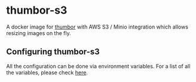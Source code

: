 # thumbor-s3

A docker image for [thumbor](http://thumbor.org) with AWS S3 / Minio
integration which allows resizing images on the fly.

## Configuring thumbor-s3

All the configuration can be done via environment variables. For a list of all
the variables, please check [here](./thumbor.conf.tpl).
